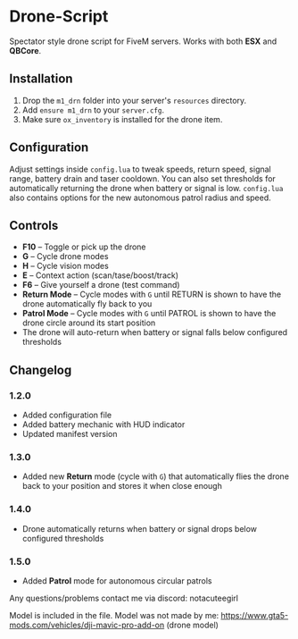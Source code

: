 # Drone-Script
Spectator style drone script for FiveM servers. Works with both **ESX** and **QBCore**.

## Installation
1. Drop the `m1_drn` folder into your server's `resources` directory.
2. Add `ensure m1_drn` to your `server.cfg`.
3. Make sure `ox_inventory` is installed for the drone item.

## Configuration
Adjust settings inside `config.lua` to tweak speeds, return speed, signal range, battery drain and taser cooldown.
You can also set thresholds for automatically returning the drone when battery or signal is low.
`config.lua` also contains options for the new autonomous patrol radius and speed.

## Controls
- **F10** – Toggle or pick up the drone
- **G** – Cycle drone modes
- **H** – Cycle vision modes
- **E** – Context action (scan/tase/boost/track)
- **F6** – Give yourself a drone (test command)
- **Return Mode** – Cycle modes with `G` until RETURN is shown to have the drone automatically fly back to you
- **Patrol Mode** – Cycle modes with `G` until PATROL is shown to have the drone circle around its start position
- The drone will auto-return when battery or signal falls below configured thresholds

## Changelog
### 1.2.0
- Added configuration file
- Added battery mechanic with HUD indicator
- Updated manifest version

### 1.3.0
- Added new **Return** mode (cycle with `G`) that automatically flies the drone
  back to your position and stores it when close enough

### 1.4.0
- Drone automatically returns when battery or signal drops below configured thresholds

### 1.5.0
- Added **Patrol** mode for autonomous circular patrols

Any questions/problems contact me via discord: notacuteegirl

Model is included in the file. Model was not made by me: https://www.gta5-mods.com/vehicles/dji-mavic-pro-add-on (drone model)
